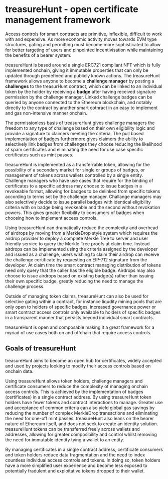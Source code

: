 # treasureHunt - open certificate management framework

Access controls for smart contracts are primitive, inflexible, difficult to work with and expensive. As more economic activity moves towards EVM type structures, gating and permitting must become more sophisticated to allow for better targeting of users and pinpointed incentivisation while maintaining the benefits of a bearer system.

treasureHunt is based around a single ERC721 compliant NFT which is fully implemented onchain, giving it immutable properties that can only be updated through predefined and publicly known actions. The treasureHunt framework allows anyone to become a **challenge manager** by posting a **challenges** to the treasurHunt contract, which can be linked to an individual token by the holder by receiving a **badge** after having received signature permission by the challenge manager. Linked challenge badges can be queried by anyone connected to the Ethereum blockchain, and notably directly to the contract by another smart cotnract in an easy to implement and gas non-intensive manner onchain.

The permissionless basis of treasureHunt gives challenge managers the freedom to any type of challenge based on their own eligibility logic and provide a signature to claimers meeting the criteria. The pull based implementation of badges furthermore gives claimers the ability to selectively link badges from challenges they choose reducing the likelihood of spam certificates and eliminating the need for use case specific certificates such as mint passes.

treasureHunt is implemented as a transferrable token, allowing for the possibility of a secondary market for single or groups of badges, or management of tokens across wallets controlled by a single entity. Challenge managers who have use cases that require for the binding of certificates to a specific address may choose to issue badges in a revokeable format, allowing for badges to be delinked from specific tokens according to terms set by the challenge manager. Challange managers may also selectively decide to issue parallel badges with identical eligibility criteria with on badge being revokeable and the second without revokation powers. This gives greater flexibility to consumers of badges when choosing how to implement access controls.

Using treasureHunt can dramatically reduce the complexity and overhead of airdrops by moving from a MerkleDrop style system which requires the airdrop provider to deploy a complete Merkle Tree to server and user friendly service to query the Merkle Tree proofs at claim time. Instead airdrops can be implemented using the criteria assigned by the developer and issued as a challenge, users wishing to claim their airdrop can receive the challenge certificate by requesting an EIP-712 signature from the developer. At claim time the smart contract managing distribution of tokens need only query that the caller has the eligible badge. Airdrops may also choose to issue airdrops based on existing badge(s) rather than issuing their own specific badge, greatly reducing the need to manage the challenge process.

Outside of managing token claims, treasureHunt can also be used for selective gating within a contract, for instance liqudity mining pools that are only open to holders of specific badges, increased governance power or smart contract access controls only available to holders of specific badges in a transparent manner that persists beyond individual smart contracts.

treasureHunt is open and composable making it a great framework for a myriad of use cases both on and offchain that require access controls.

## Goals of treasureHunt

treasureHunt aims to become an open hub for certificates, widely accepted and used by projects looking to modify their access controls based on onchain data.

Using treasureHunt allows token holders, challenge managers and certificate consumers to reduce the complexity of managing onchain access controls. This is achieved by the implementation of badges (certificates) in a single contract address. By using treasureHunt token holders have fewer tokens and contract interactions to manage. Greater use and acceptance of common criteria can also yield global gas savings by reducing the number of complex MerkleDrop transactions and eliminating the need for one-off mint passes. treasureHunt also leans on the bearer nature of Ethereum itself, and does not seek to create an identity solution. treasureHunt tokens can be transferred freely across wallets and addresses, allowing for greater composibility and control whilst removing the need for immutable identity tying a wallet to an entity.

By managing certificates in a single contract address, certificate consumers and token holders reduce data fragmentation and the need to index countless individual access controls and tokens. In doing so, token holders have a more simplified user experience and become less exposed to potentially fradulent and exploitative tokens dropped to their wallet.